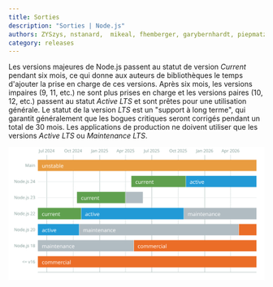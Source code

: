 ```yaml
---
title: Sorties
description: "Sorties | Node.js"
authors: ZYSzys, nstanard,  mikeal, fhemberger, garybernhardt, piepmatz, boneskull, bjb568, AugustinMauroy
category: releases
---
```


Les versions majeures de Node.js passent au statut de version _Current_ pendant six mois, ce qui donne aux auteurs de bibliothèques le temps d'ajouter la prise en charge de ces versions.
Après six mois, les versions impaires (9, 11, etc.) ne sont plus prises en charge et les versions paires (10, 12, etc.) passent au statut _Active LTS_ et sont prêtes pour une utilisation générale.
Le statut de la version _LTS_ est un "support à long terme", qui garantit généralement que les bogues critiques seront corrigés pendant un total de 30 mois.
Les applications de production ne doivent utiliser que les versions _Active LTS_ ou _Maintenance LTS_.

![Sorties](https://raw.githubusercontent.com/nodejs/Release/main/schedule.svg?sanitize=true)
